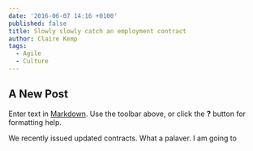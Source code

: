 ```yaml
---
date: '2016-06-07 14:16 +0100'
published: false
title: Slowly slowly catch an employment contract
author: Claire Kemp
tags:
  - Agile
  - Culture
---
```

## A New Post

Enter text in [Markdown](http://daringfireball.net/projects/markdown/). Use the toolbar above, or click the **?** button for formatting help.

We recently issued updated contracts. What a palaver. I am going to 
